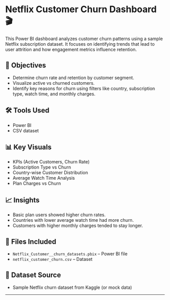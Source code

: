# Netflix Customer Churn Dashboard 🎬

This Power BI dashboard analyzes customer churn patterns using a sample Netflix subscription dataset. It focuses on identifying trends that lead to user attrition and how engagement metrics influence retention.

## 📌 Objectives
- Determine churn rate and retention by customer segment.
- Visualize active vs churned customers.
- Identify key reasons for churn using filters like country, subscription type, watch time, and monthly charges.

## 🛠 Tools Used
- Power BI
- CSV dataset

## 📊 Key Visuals
- KPIs (Active Customers, Churn Rate)
- Subscription Type vs Churn
- Country-wise Customer Distribution
- Average Watch Time Analysis
- Plan Charges vs Churn

## 📈 Insights
- Basic plan users showed higher churn rates.
- Countries with lower average watch time had more churn.
- Customers with higher monthly charges tended to stay longer.

## 📁 Files Included
- `Netflix_Customer__churn_datasets.pbix` – Power BI file
- `netflix_customer_churn.csv` – Dataset

## 🔗 Dataset Source
- Sample Netflix churn dataset from Kaggle (or mock data)

---
